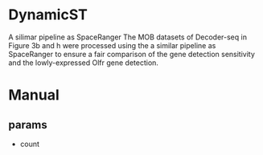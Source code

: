 # DynamicST
A silimar pipeline as SpaceRanger
The MOB datasets of Decoder-seq in Figure 3b and h were processed using the a similar pipeline as SpaceRanger to ensure a fair comparison of the gene detection sensitivity and the lowly-expressed Olfr gene detection.

# Manual
## params
  * count 
